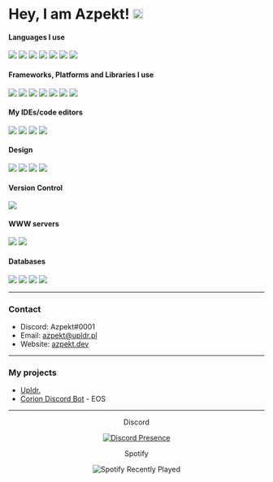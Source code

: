 <h1>Hey, I am Azpekt! <img src="https://media.giphy.com/media/hvRJCLFzcasrR4ia7z/giphy.gif" width="20px"></h3>

<h4>Languages I use</h4>
<div>
  <img src="https://img.shields.io/badge/-JavaScript-000000?style=for-the-badge&logo=javascript&logoColor=white&labelColor=D9BA05">
  <img src="https://img.shields.io/badge/typescript-000000.svg?style=for-the-badge&logo=typescript&logoColor=white&labelColor=007ACC">
  <img src="https://img.shields.io/badge/-Python-000000?style=for-the-badge&logo=python&logoColor=white&labelColor=blue">
  <img src="https://img.shields.io/badge/c++-000000.svg?style=for-the-badge&logo=c%2B%2B&logoColor=white&labelColor=00599C">
  <img src="https://img.shields.io/badge/lua-000000.svg?style=for-the-badge&logo=lua&logoColor=white&labelColor=2C2D72">
  <img src="https://img.shields.io/badge/-HTML-000000?style=for-the-badge&logo=html5&logoColor=white&labelColor=red">
  <img src="https://img.shields.io/badge/css3-000000.svg?style=for-the-badge&logo=css3&logoColor=white&labelColor=1572B6">
</div>
<h4>Frameworks, Platforms and Libraries I use</h4>
<div>
  <img src="https://img.shields.io/badge/bootstrap-000000.svg?style=for-the-badge&logo=bootstrap&logoColor=white&labelColor=563D7C">
  <img src="https://img.shields.io/badge/express.js-000000.svg?style=for-the-badge&logo=express&logoColor=%2361DAFB&labelColor=404d59">
  <img src="https://img.shields.io/badge/Vue.js-000000?style=for-the-badge&logo=vuedotjs&logoColor=4FC08D&labelColor=35495E">
  <img src="https://img.shields.io/badge/jquery-000000.svg?style=for-the-badge&logo=jquery&logoColor=white&labelColor=0769AD">
  <img src="https://img.shields.io/badge/NPM-000000.svg?style=for-the-badge&logo=npm&logoColor=white&labelColor=C53635">
  <img src="https://img.shields.io/badge/node.js-000000?style=for-the-badge&logo=node.js&logoColor=white&labelColor=6DA55F">
  <img src="https://img.shields.io/badge/react-000000.svg?style=for-the-badge&logo=react&logoColor=%2361DAFB&labelColor=2320232a">
</div>
<h4>My IDEs/code editors</h4>
<div>
  <img src="https://img.shields.io/badge/Visual%20Studio%20Code-000000.svg?style=for-the-badge&logo=visual-studio-code&logoColor=white&labelColor=0078d7">
  <img src="https://img.shields.io/badge/IntelliJIDEA-000000.svg?style=for-the-badge&logo=intellij-idea&logoColor=white&labelColor=FE2A62">
  <img src="https://img.shields.io/badge/Clion-000000.svg?style=for-the-badge&logo=clion&logoColor=white&labelColor=1BB474">
  <img src="https://img.shields.io/badge/webstorm-000000?style=for-the-badge&logo=webstorm&logoColor=white&labelColor=0BDBE2">
</div>
<h4>Design</h4>
<div>
  <img src="https://img.shields.io/badge/adobe%20photoshop-000000.svg?style=for-the-badge&logo=adobephotoshop&logoColor=white&labelColor=31A8FF">
  <img src="https://img.shields.io/badge/adobe%20illustrator-000000.svg?style=for-the-badge&logo=adobeillustrator&logoColor=white&labelColor=FF9A00">
  <img src="https://img.shields.io/badge/Adobe%20After%20Effects-000000.svg?style=for-the-badge&logo=Adobe%20After%20Effects&logoColor=white&labelColor=9999FF">
  <img src="https://img.shields.io/badge/figma-000000.svg?style=for-the-badge&logo=figma&logoColor=white&labelColor=9D56F7">
</div>
<h4>Version Control</h4>
<div>
   <img src="https://img.shields.io/badge/git-000000.svg?style=for-the-badge&logo=git&logoColor=white&labelColor=F05033">  
</div>
<h4>WWW servers</h4>
<div>
   <img src="https://img.shields.io/badge/apache-000000.svg?style=for-the-badge&logo=apache&logoColor=white&labelColor=D42029">
   <img src="https://img.shields.io/badge/nginx-000000.svg?style=for-the-badge&logo=nginx&logoColor=white&labelColor=009137">
</div>
<h4>Databases</h4>
<div>
  <img src="https://img.shields.io/badge/postgreSQL-000000.svg?style=for-the-badge&logo=postgresql&logoColor=white&labelColor=31648C">
  <img src="https://img.shields.io/badge/mysql-000000.svg?style=for-the-badge&logo=mysql&logoColor=white&labelColor=005E86">
  <img src="https://img.shields.io/badge/redis-000000.svg?style=for-the-badge&logo=redis&logoColor=white&labelColor=DD0031">
  <img src="https://img.shields.io/badge/MongoDB-000000.svg?style=for-the-badge&logo=mongodb&logoColor=white&labelColor=4ea94b">
</div>

<hr>
<h3>Contact</h3>

* Discord: Azpekt#0001
* Email: azpekt@upldr.pl
* Website: [azpekt.dev](https://azpekt.dev/)

<hr>
<h3>My projects</h3>

* [Upldr.](https://upldr.pl)
* [Corion Discord Bot](https://corion.pro) - EOS

<hr>
<div align="center">
  Discord
  
  [![Discord Presence](https://lanyard.cnrad.dev/api/831782074921910273)](https://discord.com/users/831782074921910273)

  Spotify
  
  ![Spotify Recently Played](https://spotify-recently-played-readme.vercel.app/api?user=b1yymkxidsgzw1155i8fxsa69)
</div>
